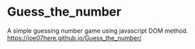 # Guess_the_number

A simple guessing number game using javascript DOM method.
 https://joe07here.github.io/Guess_the_number/
